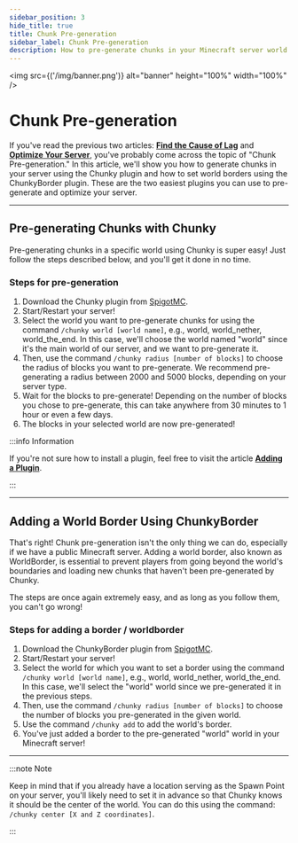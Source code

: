 ```yaml
---
sidebar_position: 3
hide_title: true
title: Chunk Pre-generation
sidebar_label: Chunk Pre-generation
description: How to pre-generate chunks in your Minecraft server world
---
```


<img src={('/img/banner.png')} alt="banner" height="100%" width="100%" />

<div class="text--center">
<h1>Chunk Pre-generation</h1>
</div>

If you've read the previous two articles: **[Find the Cause of Lag](find-cause.md)** and **[Optimize Your Server](optimization.md)**, you've probably come across the topic of "Chunk Pre-generation." In this article, we'll show you how to generate chunks in your server using the Chunky plugin and how to set world borders using the ChunkyBorder plugin. These are the two easiest plugins you can use to pre-generate and optimize your server.

---

## Pre-generating Chunks with Chunky
Pre-generating chunks in a specific world using Chunky is super easy! Just follow the steps described below, and you'll get it done in no time.

### Steps for pre-generation
1. Download the Chunky plugin from [SpigotMC](https://www.spigotmc.org/resources/chunky.81534/).
2. Start/Restart your server!
3. Select the world you want to pre-generate chunks for using the command ``/chunky world [world name]``, e.g., world, world_nether, world_the_end. In this case, we'll choose the world named "world" since it's the main world of our server, and we want to pre-generate it.
4. Then, use the command ``/chunky radius [number of blocks]`` to choose the radius of blocks you want to pre-generate. We recommend pre-generating a radius between 2000 and 5000 blocks, depending on your server type.
5. Wait for the blocks to pre-generate! Depending on the number of blocks you chose to pre-generate, this can take anywhere from 30 minutes to 1 hour or even a few days.
6. The blocks in your selected world are now pre-generated!

:::info Information

If you're not sure how to install a plugin, feel free to visit the article **[Adding a Plugin](/docs/minecraft/server-owner-guides/general-settings/add-plugin.md)**.

:::

---

## Adding a World Border Using ChunkyBorder
That's right! Chunk pre-generation isn't the only thing we can do, especially if we have a public Minecraft server. Adding a world border, also known as WorldBorder, is essential to prevent players from going beyond the world's boundaries and loading new chunks that haven't been pre-generated by Chunky.

The steps are once again extremely easy, and as long as you follow them, you can't go wrong!

### Steps for adding a border / worldborder
1. Download the ChunkyBorder plugin from [SpigotMC](https://www.spigotmc.org/resources/chunkyborder.84278/).
2. Start/Restart your server!
3. Select the world for which you want to set a border using the command ``/chunky world [world name]``, e.g., world, world_nether, world_the_end. In this case, we'll select the "world" world since we pre-generated it in the previous steps.
4. Then, use the command ``/chunky radius [number of blocks]`` to choose the number of blocks you pre-generated in the given world.
5. Use the command ``/chunky add`` to add the world's border.
6. You've just added a border to the pre-generated "world" world in your Minecraft server!

---

:::note Note

Keep in mind that if you already have a location serving as the Spawn Point on your server, you'll likely need to set it in advance so that Chunky knows it should be the center of the world. You can do this using the command: ``/chunky center [X and Z coordinates]``.

:::